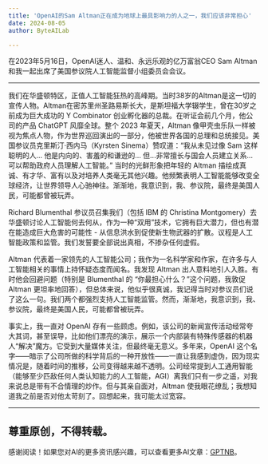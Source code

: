 ```yaml
---
title: 'OpenAI的Sam Altman正在成为地球上最具影响力的人之一，我们应该非常担心'
date: 2024-08-05
author: ByteAILab

---
```


在2023年5月16日，OpenAI迷人、温和、永远乐观的亿万富翁CEO Sam Altman 和我一起出席了美国参议院人工智能监督小组委员会会议。

---
我们在华盛顿特区，正值人工智能狂热的高峰期。当时38岁的Altman是这一切的宣传人物。Altman在密苏里州圣路易斯长大，是斯坦福大学辍学生，曾在30岁之前成为巨大成功的 Y Combinator 创业孵化器的总裁。在听证会前几个月，他公司的产品 ChatGPT 风靡全球。整个 2023 年夏天，Altman 像甲壳虫乐队一样被视为焦点人物，作为世界巡回演出的一部分，他被世界各国的总理和总统接见。美国参议员克里斯汀·西内马（Kyrsten Sinema）赞叹道：“我从未见过像 Sam 这样聪明的人... 他是内向的、害羞的和谦逊的... 但...非常擅长与国会人员建立关系...可以帮助政府人员理解人工智能。” 当时的光鲜形象把年轻的 Altman 描绘成真诚、有才华、富有以及对培养人类毫无其他兴趣。他频繁表明人工智能能够改变全球经济，让世界领导人心驰神往。渐渐地，我意识到，我、参议院，最终是美国人民，可能都曾被玩弄。

Richard Blumenthal 参议员召集我们（包括 IBM 的 Christina Montgomery）去华盛顿讨论人工智能何去何从，作为一种“双用”技术，它拥有巨大潜力，但也有潜在能造成巨大危害的可能性 - 从信息洪水到促使新生物武器的扩散。议程是人工智能政策和监管。我们发誓要全部说出真相，不掺杂任何虚假。

Altman 代表着一家领先的人工智能公司；我作为一名科学家和作家，在许多与人工智能相关的事情上持怀疑态度而闻名。我发现 Altman 出人意料地引人入胜。有时他会回避问题（特别是 Blumenthal 的 “你最担心什么？”这个问题，我敦促 Altman 更坦率地回答），但总体来说，他似乎很真诚，我记得当时对参议员们说了这么一句。我们两个都强烈支持人工智能监管。然而，渐渐地，我意识到，我、参议院，最终是美国人民，可能都曾被玩弄。

事实上，我一直对 OpenAI 存有一些顾虑。例如，该公司的新闻宣传活动经常夸大其词，甚至误导，比如他们漂亮的演示，展示一个内部装有特殊传感器的机器人“解决”魔方。它受到大量媒体关注，但最终毫无意义。多年来，OpenAI 这个名字——暗示了公司所做的科学背后的一种开放性——一直让我感到虚伪，因为现实情况是，随着时间的推移，公司变得越来越不透明。公司经常提到人工通用智能（能够至少匹敌任何人类认知能力的人工智能，AGI）离我们只有一步之遥，对我来说总是带有不合情理的炒作。但与其亲自面对，Altman 使我眼花缭乱；我想知道我之前是否对他太苛刻了。回想起来，我可能太过宽容。

---

尊重原创，不得转载。
---
感谢阅读！如果您对AI的更多资讯感兴趣，可以查看更多AI文章：[GPTNB](https://gptnb.com)。